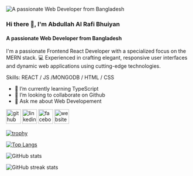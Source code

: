 ![A passionate Web Developer from Bangladesh](https://media.licdn.com/dms/image/D4E16AQGUTxw31bcE0Q/profile-displaybackgroundimage-shrink_350_1400/0/1714733630652?e=1725494400&v=beta&t=DH3lE94dPKfw9_HVfMR0HVPDnQHj4QEwqMPaE2rJ4TM)

### Hi there 👋, I'm Abdullah Al Rafi Bhuiyan
#### A passionate Web Developer from Bangladesh


I'm a passionate Frontend React Developer with a specialized focus on the MERN stack. 💻 Experienced in crafting elegant, responsive user interfaces and dynamic web applications using cutting-edge technologies.

Skills: REACT / JS /MONGODB / HTML / CSS

- 🌱 I’m currently learning TypeScript 
- 👯 I’m looking to collaborate on Github 
- 💬 Ask me about Web Developement 


[<img src='https://cdn.jsdelivr.net/npm/simple-icons@3.0.1/icons/github.svg' alt='github' height='40'>](https://github.com/abdullahrafi1234)  [<img src='https://cdn.jsdelivr.net/npm/simple-icons@3.0.1/icons/linkedin.svg' alt='linkedin' height='40'>](https://www.linkedin.com/in/abdullah-al-rafi-bhuiyan/)  [<img src='https://cdn.jsdelivr.net/npm/simple-icons@3.0.1/icons/facebook.svg' alt='facebook' height='40'>](https://www.facebook.com/abdullahal.rafibhuiyan)  [<img src='https://cdn.jsdelivr.net/npm/simple-icons@3.0.1/icons/icloud.svg' alt='website' height='40'>](https://rafi-react-portfolio.netlify.app/)  

[![trophy](https://github-profile-trophy.vercel.app/?username=abdullahrafi1234)](https://github.com/ryo-ma/github-profile-trophy)

[![Top Langs](https://github-readme-stats.vercel.app/api/top-langs/?username=abdullahrafi1234)](https://github.com/anuraghazra/github-readme-stats)

![GitHub stats](https://github-readme-stats.vercel.app/api?username=abdullahrafi1234&show_icons=true)  


![GitHub streak stats](https://streak-stats.demolab.com/?user=abdullahrafi1234)  


